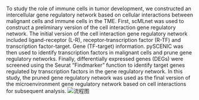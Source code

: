 To study the role of immune cells in tumor development, we constructed an intercellular gene regulatory network based on cellular interactions between malignant cells and immune cells in the TME. First, scMLnet was used to construct a preliminary version of the cell interaction gene regulatory network. The initial version of the cell interaction gene regulatory network included ligand-receptor (L-R), receptor-transcription factor (R-TF) and transcription factor-target. Gene (TF-target) information. pySCENIC was then used to identify transcription factors in malignant cells and prune gene regulatory networks. Finally, differentially expressed genes (DEGs) were screened using the Seurat “Findmarker” function to identify target genes regulated by transcription factors in the gene regulatory network. In this study, the pruned gene regulatory network was used as the final version of the microenvironment gene regulatory network based on cell interactions for subsequent analysis.
![流程图](https://github.com/xukun01102021/IGRN/assets/106895814/03e9216f-a549-43ae-a016-81f0f1c00ac1)


